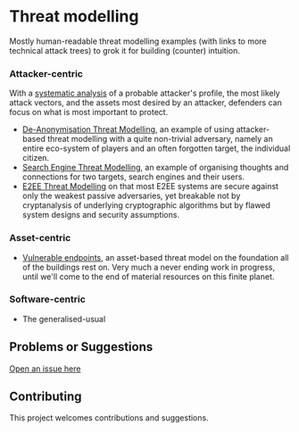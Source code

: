 # Threat modelling

Mostly human-readable threat modelling examples (with links to more technical attack trees) to grok it for building (counter) intuition.

### Attacker-centric
With a [systematic analysis](https://github.com/tymyrddin/orchard/wiki/Profiling-adversaries) of a probable attacker's profile, the most likely attack vectors, and the assets most desired by an attacker, defenders can focus on what is most important to protect. 
* [De-Anonymisation Threat Modelling](DA-threat-model), an example of using attacker-based threat modelling with a quite non-trivial adversary, namely an entire eco-system of players and an often forgotten target, the individual citizen.
* [Search Engine Threat Modelling](SE-threat-model), an example of organising thoughts and connections for two targets, search engines and their users.
* [E2EE Threat Modelling](E2EE-threat-model) on that most E2EE systems are secure against only the weakest passive adversaries, yet breakable not by cryptanalysis of underlying cryptographic algorithms but by flawed system designs and security assumptions.

### Asset-centric
* [Vulnerable endpoints](vulnerable-endpoints), an asset-based threat model on the foundation all of the buildings rest on. Very much a never ending work in progress, until we'll come to the end of material resources on this finite planet.

### Software-centric
* The generalised-usual

## Problems or Suggestions

[Open an issue here](https://github.com/tymyrddin/orchard/issues)

## Contributing

This project welcomes contributions and suggestions. 